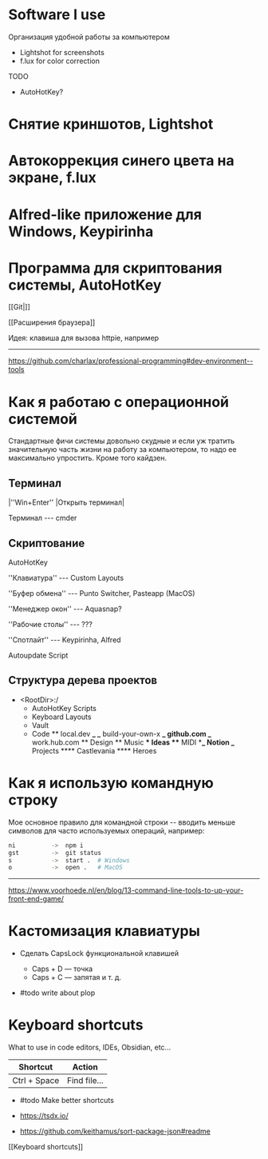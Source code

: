 # Software I use

Организация удобной работы за компьютером

- Lightshot for screenshots
- f.lux for color correction

TODO

- AutoHotKey?

# Снятие криншотов, Lightshot

# Автокоррекция синего цвета на экране, f.lux

# Alfred-like приложение для Windows, Keypirinha

# Программа для скриптования системы, AutoHotKey

[[Git|]]

[[Расширения браузера]]

Идея: клавиша для вызова httpie, например

---

https://github.com/charlax/professional-programming#dev-environment--tools

# Как я работаю с операционной системой

Стандартные фичи системы довольно скудные и если уж тратить значительную часть жизни на работу за компьютером, то надо ее максимально упростить. Кроме того кайдзен.

## Терминал

|''Win+Enter'' |Открыть терминал|

Терминал --- cmder

## Скриптование

AutoHotKey

''Клавиатура'' --- Custom Layouts

''Буфер обмена'' --- Punto Switcher, Pasteapp (MacOS)

''Менеджер окон'' --- Aquasnap?

''Рабочие столы'' --- ???

''Спотлайт'' --- Keypirinha, Alfred

Autoupdate Script

## Структура дерева проектов

- <RootDir\>:/
  - AutoHotKey Scripts
  - Keyboard Layouts
  - Vault
  - Code
    ** local.dev
    **\_
    _** build-your-own-x
    **_ github.com
    _** work.hub.com
    ** Design
    ** Music
    **\* Ideas
    \*\*** MIDI \***_ Notion
    \_** Projects \***\* Castlevania
    \*\*\*\* Heroes

# Как я использую командную строку

Мое основное правило для командной строки -- вводить меньше символов для часто используемых операций, например:

```bash
ni          ->  npm i
gst         ->  git status
s           ->  start .  # Windows
o           ->  open .   # MacOS
```

---

https://www.voorhoede.nl/en/blog/13-command-line-tools-to-up-your-front-end-game/

# Кастомизация клавиатуры

- Сделать CapsLock функциональной клавишей

  - Caps + D — точка
  - Caps + С — запятая и т. д.

- #todo write about plop

# Keyboard shortcuts

What to use in code editors, IDEs, Obsidian, etc...

| Shortcut     | Action       |
| ------------ | ------------ |
| Ctrl + Space | Find file... |

- #todo Make better shortcuts


- https://tsdx.io/
- https://github.com/keithamus/sort-package-json#readme

[[Keyboard shortcuts]]
